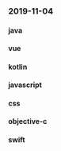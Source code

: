 ### 2019-11-04

#### java

#### vue

#### kotlin

#### javascript

#### css

#### objective-c

#### swift
